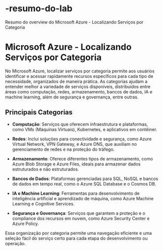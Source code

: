 # -resumo-do-lab
Resumo do overview do Microsoft Azure - Localizando Serviços por Categoria

# Microsoft Azure - Localizando Serviços por Categoria

No Microsoft Azure, localizar serviços por categoria permite aos usuários identificar e acessar rapidamente recursos específicos para cada tipo de necessidade, organizados de maneira prática. As categorias ajudam a entender melhor a variedade de serviços disponíveis, distribuídos entre áreas como computação, redes, armazenamento, bancos de dados, IA e machine learning, além de segurança e governança, entre outras.

## Principais Categorias

- **Computação**: Serviços que oferecem infraestrutura e plataformas, como VMs (Máquinas Virtuais), Kubernetes, e aplicativos em contêiner.

- **Redes**: Inclui soluções para conectividade e segurança, como Azure Virtual Network, VPN Gateway, e Azure DNS, que auxiliam no gerenciamento de redes e na proteção do tráfego.

- **Armazenamento**: Oferece diferentes tipos de armazenamento, como Azure Blob Storage e Azure Files, ideais para armazenar dados estruturados e não estruturados.

- **Bancos de Dados**: Plataformas gerenciadas para SQL, NoSQL e bancos de dados em tempo real, como o Azure SQL Database e o Cosmos DB.

- **IA e Machine Learning**: Ferramentas para desenvolvimento de inteligência artificial e aprendizado de máquina, como Azure Machine Learning e Cognitive Services.

- **Segurança e Governança**: Serviços que garantem a proteção e o compliance dos recursos em nuvem, como Azure Security Center e Azure Policy.

Essa organização por categoria permite uma navegação eficiente e uma seleção fácil do serviço certo para cada etapa do desenvolvimento ou operação.

